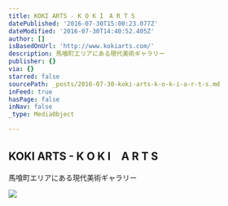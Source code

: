 ```yaml
---
title: KOKI ARTS - K O K I　A R T S
datePublished: '2016-07-30T15:00:23.077Z'
dateModified: '2016-07-30T14:40:52.405Z'
author: []
isBasedOnUrl: 'http://www.kokiarts.com/'
description: 馬喰町エリアにある現代美術ギャラリー
publisher: {}
via: {}
starred: false
sourcePath: _posts/2016-07-30-koki-arts-k-o-k-i-a-r-t-s.md
inFeed: true
hasPage: false
inNav: false
_type: MediaObject

---
```

<article style=""><h1>KOKI ARTS - K O K I　A R T S</h1><p>馬喰町エリアにある現代美術ギャラリー</p><img src="https://image.jimcdn.com/app/cms/image/transf/dimension=567x10000:format=jpg/path/s3722126317569750/image/i3a2064b21141aa07/version/1468254137/image.jpg" /></article>